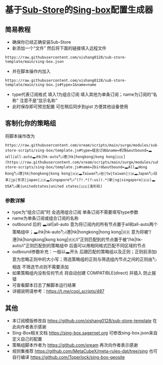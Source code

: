# 基于[Sub-Store](https://github.com/sub-store-org/Sub-Store)的[Sing-box](https://github.com/SagerNet/sing-box)配置生成器

## 简易教程
- 确保你已经正确安装Sub-Store
- 新添加一个“文件” 然后将下面的链接填入远程文件
```
https://raw.githubusercontent.com/xishang0128/sub-store-template/main/sing-box.json
```
- 并在脚本操作内加入
```
https://raw.githubusercontent.com/xishang0128/sub-store-template/main/sing-box.js#type=1&name=name
```
- type代表订阅格式 填入1为组合订阅 填入其他为单条订阅；name为订阅的“名称” 注意不是“显示名称”
- 此时保存即可预览配置 可在稍后同步到gist 方便其他设备使用

## 客制化你的策略组
将脚本操作改为
```
https://raw.githubusercontent.com/xream/scripts/main/surge/modules/sub-store-scripts/sing-box/template.js#type=组合订阅&name=机场&outbound=🕳ℹ️all|all-auto🕳ℹ️hk|hk-auto🏷ℹ️港|hk|hongkong|kong kong|🇭🇰](https://raw.githubusercontent.com/xream/scripts/main/surge/modules/sub-store-scripts/sing-box/template.js#name=2bird&outbound=🕳All🕳Hong Kong🏷ℹ️港|hk|hongkong|kong kong|🇭🇰🕳Taiwan🏷ℹ️台|tw|taiwan|🇹🇼🕳Japan🏷ℹ️日本|jp|东京|japan|🇯🇵🕳Singapore🏷ℹ️^(?!.*(?:us)).*(新|sg|singapore|🇸🇬)🕳USA🏷ℹ️美|unitedstates|united states|🇺🇸|洛杉矶)
```
### 参数详解
- type为“组合订阅”时 会选用组合订阅 单条订阅不需要填写type参数
- name为单条订阅或组合订阅的名称 
- outbound 后的 🕳ℹ️all|all-auto 意为将订阅内的所有节点置于all和all-auto两个策略组中；🕳ℹ️hk|hk-auto🏷ℹ️港|hk|hongkong|hong kong|🇭🇰 意为将被“/港|hk|hongkong|kong kong|🇭🇰/i”正则匹配到的节点置于被“/hk|hk-auto/i”正则匹配到的策略组中 后面可以用相同格式匹配不同区域的节点
- outbound参数补充：一般以🕳开头 后跟匹配的策略组以及正则；正则前添加ℹ️意为忽略正则中的大小写；筛选策略组的正则与筛选组内节点之间的正则由🏷相连 不筛选节点则不需要添加
- 如果策略组内没有任何节点 将自动创建 COMPATIBLE(direct) 并插入 防止报错
- 可查看脚本日志了解脚本运行结果
- 详细说明请参考：https://t.me/cool_scripts/487

## 其他
- 本订阅模版修改自 https://github.com/xishang0128/sub-store-template 在此向作者表示感谢
- Sing-Box相关文档 https://sing-box.sagernet.org 可修改sing-box.json来自定义自己的配置
- 策略组脚本作者为 https://github.com/xream 再次向作者表示感谢
- 规则集推荐 https://github.com/MetaCubeX/meta-rules-dat/tree/sing 也可自行编译 https://github.com/Toperlock/sing-box-geosite
